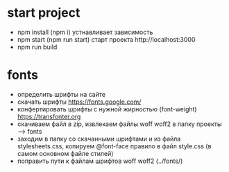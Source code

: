 # start project 
- npm install (npm i) устнавливает зависимость 
- npm start (npm run start) старт проекта  http://localhost:3000
- npm run build 

# fonts 
- определить шрифты на сайте
- скачать шрифты https://fonts.google.com/
- конфертировать шрифты с нужной жирностью (font-weight) https://transfonter.org
- скачиваем файл в zip, извлекаем файлы woff woff2 в папку проекты --> fonts
- заходим в  папку со скачанными шрифтами и из файла stylesheets.css, копируем @font-face правило в файл style.css (в самом основном файле стилей)
- поправить пути к файлам шрифтов woff woff2 (../fonts/)